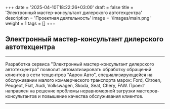 +++
date = '2025-04-10T18:22:26+03:00'
draft = false
title = 'Электронный мастер-консультант дилерского автотехцентра'
description = 'Проектная деятельность'
image = '/images/main.png'
weight = 1
tags = []
+++

## Электронный мастер-консультант дилерского автотехцентра
---
Разработка сервиса "Электронный мастер-консультант дилерского автотехцентра" позволит автоматизировать обработку обращений клиентов в сети техцентров "Аарон Авто", специализирующейся на обслуживании малого коммерческого транспорта марок: Ford, Citroen, Peugeot, Fiat, Audi, Volkswagen, Škoda, Seat, Chery, FAW.  Проект направлен на решение проблемы неравномерной загрузки мастеров-консультантов и повышение качества обслуживания клиентов.

---

